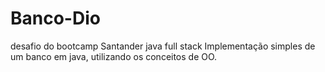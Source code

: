 # Banco-Dio
desafio do bootcamp Santander java full stack
Implementação simples de um banco em java, utilizando os conceitos de OO. 
